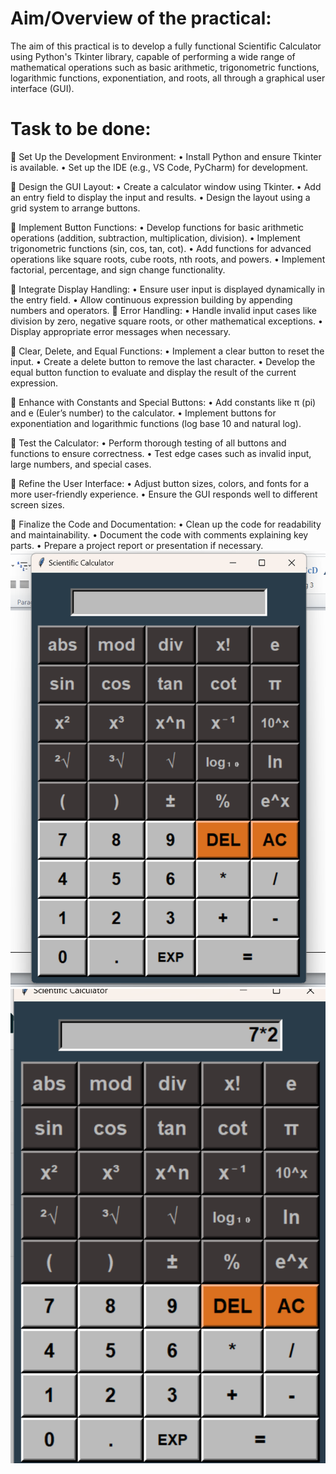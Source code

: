 # Aim/Overview of the practical: 

The aim of this practical is to develop a fully functional Scientific Calculator using Python's Tkinter library,
capable of performing a wide range of mathematical operations such as basic arithmetic, trigonometric functions, 
logarithmic functions, exponentiation, and roots, all through a graphical user interface (GUI).

# Task to be done:

	Set Up the Development Environment:
•	Install Python and ensure Tkinter is available.
•	Set up the IDE (e.g., VS Code, PyCharm) for development.

	Design the GUI Layout:
•	Create a calculator window using Tkinter.
•	Add an entry field to display the input and results.
•	Design the layout using a grid system to arrange buttons.

	Implement Button Functions:
•	Develop functions for basic arithmetic operations (addition, subtraction, multiplication, division).
•	Implement trigonometric functions (sin, cos, tan, cot).
•	Add functions for advanced operations like square roots, cube roots, nth roots, and powers.
•	Implement factorial, percentage, and sign change functionality.

	Integrate Display Handling:
•	Ensure user input is displayed dynamically in the entry field.
•	Allow continuous expression building by appending numbers and operators.
	Error Handling:
•	Handle invalid input cases like division by zero, negative square roots, or other mathematical exceptions.
•	Display appropriate error messages when necessary.

	Clear, Delete, and Equal Functions:
•	Implement a clear button to reset the input.
•	Create a delete button to remove the last character.
•	Develop the equal button function to evaluate and display the result of the current expression.

	Enhance with Constants and Special Buttons:
•	Add constants like π (pi) and e (Euler’s number) to the calculator.
•	Implement buttons for exponentiation and logarithmic functions (log base 10 and natural log).

	Test the Calculator:
•	Perform thorough testing of all buttons and functions to ensure correctness.
•	Test edge cases such as invalid input, large numbers, and special cases.

	Refine the User Interface:
•	Adjust button sizes, colors, and fonts for a more user-friendly experience.
•	Ensure the GUI responds well to different screen sizes.

	Finalize the Code and Documentation:
•	Clean up the code for readability and maintainability.
•	Document the code with comments explaining key parts.
•	Prepare a project report or presentation if necessary.
![](output1.png)
![](output2.png)

